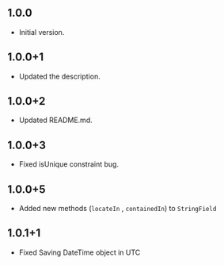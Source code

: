 ## 1.0.0
- Initial version.

## 1.0.0+1
- Updated the description.

## 1.0.0+2
- Updated README.md.

## 1.0.0+3
- Fixed isUnique constraint bug.

## 1.0.0+5
- Added new methods (`locateIn` , `containedIn`) to `StringField` 

## 1.0.1+1
- Fixed Saving DateTime object in UTC
